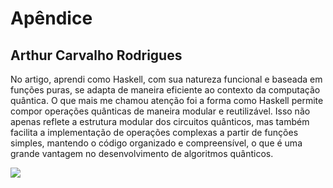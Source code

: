 # Apêndice

## Arthur Carvalho Rodrigues
No artigo, aprendi como Haskell, com sua natureza funcional e baseada em funções puras, se adapta de maneira eficiente ao contexto da computação quântica. O que mais me chamou atenção foi a forma como Haskell permite compor operações quânticas de maneira modular e reutilizável. Isso não apenas reflete a estrutura modular dos circuitos quânticos, mas também facilita a implementação de operações complexas a partir de funções simples, mantendo o código organizado e compreensível, o que é uma grande vantagem no desenvolvimento de algoritmos quânticos.

[<img src = "https://img.shields.io/badge/github-black.svg?&style=for-the-badge&logo=github&logoColor=white">](https://github.com/ArthurCRodrigues)
